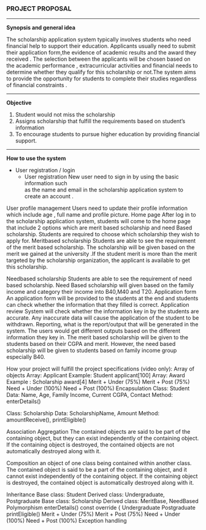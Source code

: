 ### PROJECT PROPOSAL
---

**Synopsis and general idea**

The scholarship application system typically involves students who need financial help to support their education. 
Applicants usually need to submit their application form,the evidence  of  academic results and the award they received . 
The selection between the applicants will be chosen based on the academic performance , extracurricular activities and 
financial needs to determine whether they qualify for this scholarship or not.The system aims to provide the opportunity 
for students to complete their studies regardless of financial constraints . 

---
**Objective**

1) Student would not miss the scholarship 
2) Assigns scholarship that fulfill the requirements based on student’s information 
3) To encourage students to pursue higher education by providing financial support.

---
**How to use the system**
  - User registration / login
    - User registration 
            New user need to sign in by using the basic information such       
            as the name and email  in the scholarship application system 
            to create an account .
      
User profile management
Users need to update their profile information which include age , full name and profile picture.
Home page
After log in to the scholarship application system, students will come to the home page that include 2 options which are merit based scholarship and need Based scholarship. Students are required to choose which scholarship they wish to apply for.
Meritbased scholarship 
Students are able to see the requirement of the merit based scholarship. The scholarship will be given based on the merit we gained at the university .If the student merit is more than the merit targeted by the scholarship organization, the applicant is available to get this scholarship.

Needbased scholarship
Students are able to see the requirement of need based scholarship. Need Based scholarship will given based on  the family income and category their income into B40,M40 and T20. 
Application form
An application form will be provided to the students at the end and students can check whether the information that they filled is correct.
Application review
System will check whether the information key in by the students are accurate. Any inaccurate data will cause the application of the student to be withdrawn.
Reporting, what is the report/output that will be generated in the system.
The users would get different outputs based on the different information they key in. The merit based scholarship will be given to the students based on their CGPA and merit. However, the need based scholarship will be given to students based on family income group especially B40.

How your project will fulfill the project specifications (video only): 
Array of objects 
Array: Applicant 
Example:  Student applicant[100]
Array: Award
Example : Scholarship award[4]
Merit + Under (75%)
Merit + Post (75%)
Need + Under (100%)
Need + Post (100%)
Encapsulation
Class: Student
Data: Name, Age, Family Income, Current CGPA, Contact
Method: enterDetails()


Class: Scholarship
Data: ScholarshipName, Amount
Method: amountReceive(), printEligible()


Association
Aggregation
The contained objects are said to be part of the containing object, but they can exist independently of the containing object. If the containing object is destroyed, the contained objects are not automatically destroyed along with it.


Composition 
an object of one class being contained within another class. The contained object is said to be a part of the containing object, and it cannot exist independently of the containing object. If the containing object is destroyed, the contained object is automatically destroyed along with it.


Inheritance 
Base class: Student
Derived class: Undergraduate, Postgraduate
Base class: Scholarship
Derived class: MeritBase, NeedBased
Polymorphism 
enterDetails() const override {
Undergraduate
Postgraduate
printEligible()
Merit + Under (75%)
Merit + Post (75%)
Need + Under (100%)
Need + Post (100%)
Exception handling 



